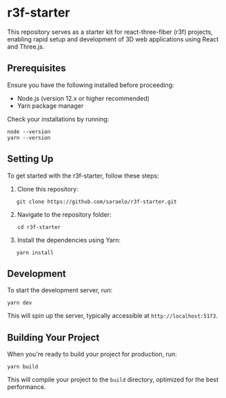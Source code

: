 # r3f-starter

This repository serves as a starter kit for react-three-fiber (r3f) projects, enabling rapid setup and development of 3D web applications using React and Three.js.

## Prerequisites

Ensure you have the following installed before proceeding:

- Node.js (version 12.x or higher recommended)
- Yarn package manager

Check your installations by running:

```
node --version
yarn --version
```

## Setting Up

To get started with the r3f-starter, follow these steps:

1. Clone this repository:

```
   git clone https://github.com/saraelo/r3f-starter.git
```

2. Navigate to the repository folder:

   ```
   cd r3f-starter
   ```

3. Install the dependencies using Yarn:

```
   yarn install
```

## Development

To start the development server, run:

```
yarn dev
```

This will spin up the server, typically accessible at `http://localhost:5173`.

## Building Your Project

When you're ready to build your project for production, run:

```
yarn build
```

This will compile your project to the `build` directory, optimized for the best performance.
